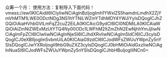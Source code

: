 众筹一个月：
使用方法：复制导入下面代码！
vmess://ew0KICAidiI6ICIyIiwNCiAgInBzIjogImh1YWxlZS5hamdnLmdhX2ZjYmVhMTM1LWE0ODctNDg3NS1hYTNiLWZmYTdhMDY4YWJiYyIsDQogICJhZGQiOiAiaHVhbGVlLmFqZ2cuZ2EiLA0KICAicG9ydCI6ICI0NDMiLA0KICAiaWQiOiAiZmNiZWExMzUtYTQ4Ny00ODc1LWFhM2ItZmZhN2EwNjhhYmJjIiwNCiAgImFpZCI6ICIwIiwNCiAgInNjeSI6ICJhdXRvIiwNCiAgIm5ldCI6ICJ3cyIsDQogICJ0eXBlIjogIm5vbmUiLA0KICAiaG9zdCI6ICJodWFsZWUuYWpnZy5nYSIsDQogICJwYXRoIjogIi9hbG9uZXZ3cyIsDQogICJ0bHMiOiAidGxzIiwNCiAgInNuaSI6ICJodWFsZWUuYWpnZy5nYSIsDQogICJhbHBuIjogIiINCn0=
